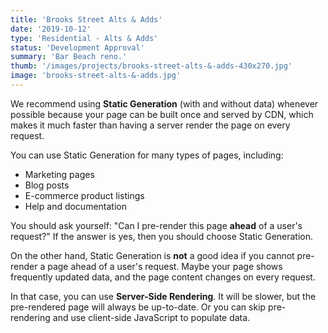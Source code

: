 ```yaml
---
title: 'Brooks Street Alts & Adds'
date: '2019-10-12'
type: 'Residential - Alts & Adds'
status: 'Development Approval'
summary: 'Bar Beach reno.'
thumb: '/images/projects/brooks-street-alts-&-adds-430x270.jpg'
image: 'brooks-street-alts-&-adds.jpg'
---
```


We recommend using **Static Generation** (with and without data) whenever possible because your page can be built once and served by CDN, which makes it much faster than having a server render the page on every request.

You can use Static Generation for many types of pages, including:

- Marketing pages
- Blog posts
- E-commerce product listings
- Help and documentation

You should ask yourself: "Can I pre-render this page **ahead** of a user's request?" If the answer is yes, then you should choose Static Generation.

On the other hand, Static Generation is **not** a good idea if you cannot pre-render a page ahead of a user's request. Maybe your page shows frequently updated data, and the page content changes on every request.

In that case, you can use **Server-Side Rendering**. It will be slower, but the pre-rendered page will always be up-to-date. Or you can skip pre-rendering and use client-side JavaScript to populate data.